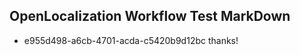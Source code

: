 ## OpenLocalization Workflow Test MarkDown
* e955d498-a6cb-4701-acda-c5420b9d12bc thanks!

<!--HONumber=Aug16_HO3-->



